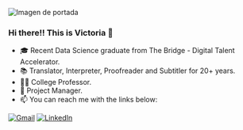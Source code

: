![Imagen de portada](images/Portada.jpg)

### Hi there!! This is Victoria 👋

- 🎓 Recent Data Science graduate from The Bridge - Digital Talent Accelerator.
- 📚 Translator, Interpreter, Proofreader and Subtitler for 20+ years.
- 👩‍🏫 College Professor.
- 📁 Project Manager.
- :mailbox: You can reach me with the links below:

[![Gmail](https://img.shields.io/badge/-GMAIL-D14836?style=for-the-badge&logo=gmail&logoColor=white)](mailto:visuarezsantana@gmail.com)
[![LinkedIn](https://img.shields.io/badge/-LINKEDIN-0077B5?style=for-the-badge&logo=linkedin&logoColor=white)](https://www.linkedin.com/in/suarezvictoria/)

